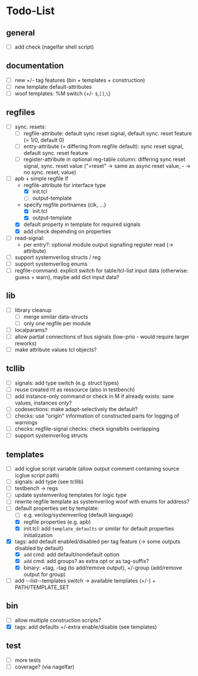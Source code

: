 # Todo-List

## general
- [ ] add check (nagelfar shell script)

## documentation
- [ ] new +/- tag features (bin + templates + construction)
- [ ] new template default-attributes
- [ ] woof templates: %M switch (+/- `$`,`[]`,`\`)

## regfiles
- [ ] sync. resets:
  - [ ] regfile-attribute: default sync reset signal, default sync. reset feature (= 1/0, default 0)
  - [ ] entry-attribute (= differing from regfile default): sync reset signal, default sync. reset feature
  - [ ] register-attribute in optional reg-table column: differing sync reset signal,
        sync. reset value ("=reset" -> same as async reset value, - -> no sync. reset, value)
- [ ] apb + simple regfile if
  - regfile-attribute for interface type
    - [x] init.tcl
    - [ ] output-template
  - specify regfile portnames (clk, ...)
    - [x] init.tcl
    - [x] output-template
  - [x] default property in template for required signals
  - [x] add check depending on properties
- [ ] read-signal:
  - per entry?: optional module output signalling register read (-> attribute)
- [ ] support systemverilog structs / reg
- [ ] support systemverilog enums
- [ ] regfile-command: explicit switch for table/tcl-list input data (otherwise: guess + warn),
      maybe add dict input data?

## lib
- [ ] library cleanup
  - [ ] merge similar data-structs
  - [ ] only one regfile per module
- [ ] localparams?
- [ ] allow partial connections of bus signals (low-prio - would require larger reworks)
- [ ] make attribute values tcl objects?

## tcllib
- [ ] signals: add type switch (e.g. struct types)
- [ ] reuse created rtl as ressource (also in testbench)
- [ ] add instance-only command or check in M if already exists: sane values, instances only?
- [ ] codesections: make adapt-selectively the default?
- [ ] checks: use "origin" information of constructed parts for logging of warnings
- [ ] checks: regfile-signal checks: check signalbits overlapping
- [ ] support systemverilog structs

## templates
- [ ] add icglue script variable (allow output comment containing source icglue script path)
- [ ] signals: add type (see tcllib)
- [ ] testbench -> regs
- [ ] update systemverilog templates for logic type
- [ ] rewrite regfile template as systemverilog woof with enums for address?
- [ ] default properties set by template:
  - [ ] e.g. verilog/systemverilog (default language)
  - [x] regfile properties (e.g. apb)
  - [x] init.tcl: add `template_defaults` or similar for default properties initialization
- [x] tags: add default enabled/disabled per tag feature (-> some outputs disabled by default)
  - [x] `add` cmd: add default/nondefault option
  - [x] `add` cmd: add groups? as extra opt or as tag-suffix?
  - [x] binary: +tag, -tag (to add/remove output), +/-group (add/remove output for group)
- [ ] add --list--templates switch -> available templates (+/-) + PATH/TEMPLATE\_SET

## bin
- [ ] allow multiple construction scripts?
- [x] tags: add defaults +/-extra enable/disable (see templates)

## test
- [ ] more tests
- [ ] coverage? (via nagelfar)
